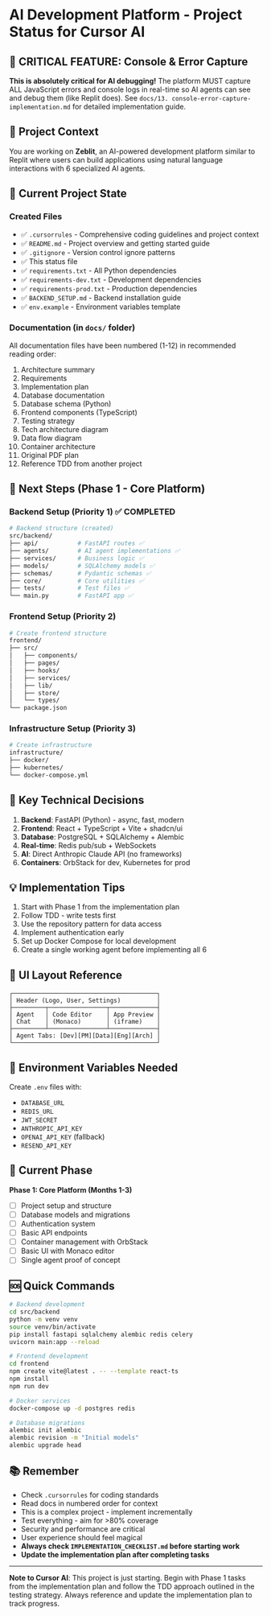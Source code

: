 # AI Development Platform - Project Status for Cursor AI

## 🚨 CRITICAL FEATURE: Console & Error Capture

**This is absolutely critical for AI debugging!** The platform MUST capture ALL JavaScript errors and console logs in real-time so AI agents can see and debug them (like Replit does). See `docs/13. console-error-capture-implementation.md` for detailed implementation guide.

## 🎯 Project Context

You are working on **Zeblit**, an AI-powered development platform similar to Replit where users can build applications using natural language interactions with 6 specialized AI agents.

## 📁 Current Project State

### Created Files
- ✅ `.cursorrules` - Comprehensive coding guidelines and project context
- ✅ `README.md` - Project overview and getting started guide
- ✅ `.gitignore` - Version control ignore patterns
- ✅ This status file
- ✅ `requirements.txt` - All Python dependencies
- ✅ `requirements-dev.txt` - Development dependencies
- ✅ `requirements-prod.txt` - Production dependencies
- ✅ `BACKEND_SETUP.md` - Backend installation guide
- ✅ `env.example` - Environment variables template

### Documentation (in `docs/` folder)
All documentation files have been numbered (1-12) in recommended reading order:
1. Architecture summary
2. Requirements
3. Implementation plan
4. Database documentation
5. Database schema (Python)
6. Frontend components (TypeScript)
7. Testing strategy
8. Tech architecture diagram
9. Data flow diagram
10. Container architecture
11. Original PDF plan
12. Reference TDD from another project

## 🚀 Next Steps (Phase 1 - Core Platform)

### Backend Setup (Priority 1) ✅ COMPLETED
```bash
# Backend structure (created)
src/backend/
├── api/           # FastAPI routes ✅
├── agents/        # AI agent implementations ✅
├── services/      # Business logic ✅
├── models/        # SQLAlchemy models ✅
├── schemas/       # Pydantic schemas ✅
├── core/          # Core utilities ✅
├── tests/         # Test files ✅
└── main.py        # FastAPI app ✅
```

### Frontend Setup (Priority 2)
```bash
# Create frontend structure
frontend/
├── src/
│   ├── components/
│   ├── pages/
│   ├── hooks/
│   ├── services/
│   ├── lib/
│   ├── store/
│   └── types/
└── package.json
```

### Infrastructure Setup (Priority 3)
```bash
# Create infrastructure
infrastructure/
├── docker/
├── kubernetes/
└── docker-compose.yml
```

## 🔑 Key Technical Decisions

1. **Backend**: FastAPI (Python) - async, fast, modern
2. **Frontend**: React + TypeScript + Vite + shadcn/ui
3. **Database**: PostgreSQL + SQLAlchemy + Alembic
4. **Real-time**: Redis pub/sub + WebSockets
5. **AI**: Direct Anthropic Claude API (no frameworks)
6. **Containers**: OrbStack for dev, Kubernetes for prod

## 💡 Implementation Tips

1. Start with Phase 1 from the implementation plan
2. Follow TDD - write tests first
3. Use the repository pattern for data access
4. Implement authentication early
5. Set up Docker Compose for local development
6. Create a single working agent before implementing all 6

## 🎨 UI Layout Reference
```
┌────────────────────────────────────────┐
│ Header (Logo, User, Settings)          │
├─────────┬────────────────┬─────────────┤
│ Agent   │ Code Editor    │ App Preview │
│ Chat    │ (Monaco)       │ (iframe)    │
├─────────┴────────────────┴─────────────┤
│ Agent Tabs: [Dev][PM][Data][Eng][Arch] │
└────────────────────────────────────────┘
```

## 🔐 Environment Variables Needed

Create `.env` files with:
- `DATABASE_URL`
- `REDIS_URL`
- `JWT_SECRET`
- `ANTHROPIC_API_KEY`
- `OPENAI_API_KEY` (fallback)
- `RESEND_API_KEY`

## 📝 Current Phase

**Phase 1: Core Platform (Months 1-3)**
- [ ] Project setup and structure
- [ ] Database models and migrations
- [ ] Authentication system
- [ ] Basic API endpoints
- [ ] Container management with OrbStack
- [ ] Basic UI with Monaco editor
- [ ] Single agent proof of concept

## 🆘 Quick Commands

```bash
# Backend development
cd src/backend
python -m venv venv
source venv/bin/activate
pip install fastapi sqlalchemy alembic redis celery
uvicorn main:app --reload

# Frontend development
cd frontend
npm create vite@latest . -- --template react-ts
npm install
npm run dev

# Docker services
docker-compose up -d postgres redis

# Database migrations
alembic init alembic
alembic revision -m "Initial models"
alembic upgrade head
```

## 📚 Remember

- Check `.cursorrules` for coding standards
- Read docs in numbered order for context
- This is a complex project - implement incrementally
- Test everything - aim for >80% coverage
- Security and performance are critical
- User experience should feel magical
- **Always check `IMPLEMENTATION_CHECKLIST.md` before starting work**
- **Update the implementation plan after completing tasks**

---

**Note to Cursor AI**: This project is just starting. Begin with Phase 1 tasks from the implementation plan and follow the TDD approach outlined in the testing strategy. Always reference and update the implementation plan to track progress. 
